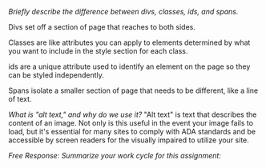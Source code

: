 *Briefly describe the difference between divs, classes, ids, and spans.*

  Divs set off a section of page that reaches to both sides.

  Classes are like attributes you can apply to elements determined by what you want to include in the style section for each class.

  ids are a unique attribute used to identify an element on the page so they can be styled independently.

  Spans isolate a smaller section of page that needs to be different, like a line of text.



*What is "alt text," and why do we use it?*
"Alt text" is text that describes the content of an image.  Not only is this useful in the event your image fails to load, but it's essential for many sites to comply with ADA standards and be accessible by screen readers for the visually impaired to utilize your site.


*Free Response: Summarize your work cycle for this assignment:*


